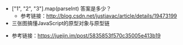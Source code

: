 - ["1", "2", "3"].map(parseInt) 答案是多少？
  * 参考链接：http://blog.csdn.net/justjavac/article/details/19473199
- 三张图搞懂JavaScript的原型对象与原型链
* 参考链接：https://juejin.im/post/5835853f570c35005e413b19
